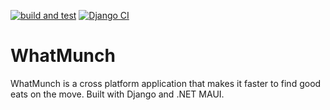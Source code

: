 [![build and test](https://github.com/clashmar/WhatMunch/actions/workflows/dotnet.yml/badge.svg)](https://github.com/clashmar/WhatMunch/actions/workflows/dotnet.yml)
[![Django CI](https://github.com/clashmar/WhatMunch/actions/workflows/django.yml/badge.svg)](https://github.com/clashmar/WhatMunch/actions/workflows/django.yml)

# WhatMunch
WhatMunch is a cross platform application that makes it faster to find good eats on the move. Built with Django and .NET MAUI.
